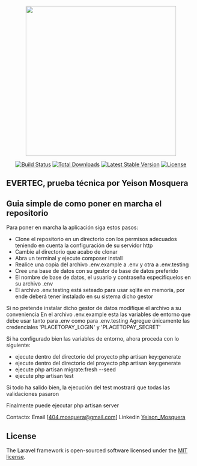 <p align="center"><a href="https://laravel.com" target="_blank"><img src="https://raw.githubusercontent.com/laravel/art/master/logo-lockup/5%20SVG/2%20CMYK/1%20Full%20Color/laravel-logolockup-cmyk-red.svg" width="400"></a></p>

<p align="center">
<a href="https://travis-ci.org/laravel/framework"><img src="https://travis-ci.org/laravel/framework.svg" alt="Build Status"></a>
<a href="https://packagist.org/packages/laravel/framework"><img src="https://img.shields.io/packagist/dt/laravel/framework" alt="Total Downloads"></a>
<a href="https://packagist.org/packages/laravel/framework"><img src="https://img.shields.io/packagist/v/laravel/framework" alt="Latest Stable Version"></a>
<a href="https://packagist.org/packages/laravel/framework"><img src="https://img.shields.io/packagist/l/laravel/framework" alt="License"></a>
</p>

## EVERTEC, prueba técnica por Yeison Mosquera

## Guia simple de como poner en marcha el repositorio 

Para poner en marcha la aplicación siga estos pasos:
 
- Clone el repositorio en un directorio con los permisos adecuados teniendo en cuenta la configuración de su servidor http
- Cambie al directorio que acabo de clonar
- Abra un terminal y ejecute composer install
- Realice una copia del archivo .env.example a .env y otra a .env.testing
- Cree una base de datos con su gestor de base de datos preferido
- El nombre de base de datos, el usuario y contraseña especifiquelos en su archivo .env
- El archivo .env.testing está seteado para usar sqlite en memoria, por ende deberá tener instalado en su sistema dicho gestor
 
Si no pretende instalar dicho gestor de datos modifique el archivo a su conveniencia
En el archivo .env.example esta las variables de entorno que debe usar tanto para .env como para .env.testing
Agregue únicamente las credenciales 'PLACETOPAY_LOGIN' y 'PLACETOPAY_SECRET'
 
Si ha configurado bien las variables de entorno, ahora proceda con lo siguiente:
- ejecute dentro del directorio del proyecto php artisan key:generate
- ejecute dentro del directorio del proyecto php artisan key:generate
- ejecute php artisan migrate:fresh --seed
- ejecute php artisan test
 
Si todo ha salido bien, la ejecución del test mostrará que todas las validaciones pasaron
 
Finalmente puede ejecutar php artisan server

Contacto: Email [404.mosquera@gmail.com]
          Linkedin [Yeison_Mosquera](https://www.linkedin.com/in/thebar70)

## License

The Laravel framework is open-sourced software licensed under the [MIT license](https://opensource.org/licenses/MIT).
